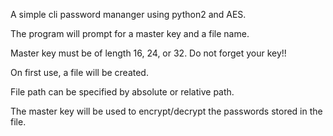A simple cli password mananger using python2 and AES.

The program will prompt for a master key and a file name.


Master key must be of length 16, 24, or 32. Do not forget your key!!


On first use, a file will be created.

File path can be specified by absolute or relative path.


The master key will be used to encrypt/decrypt the passwords stored in the file.

